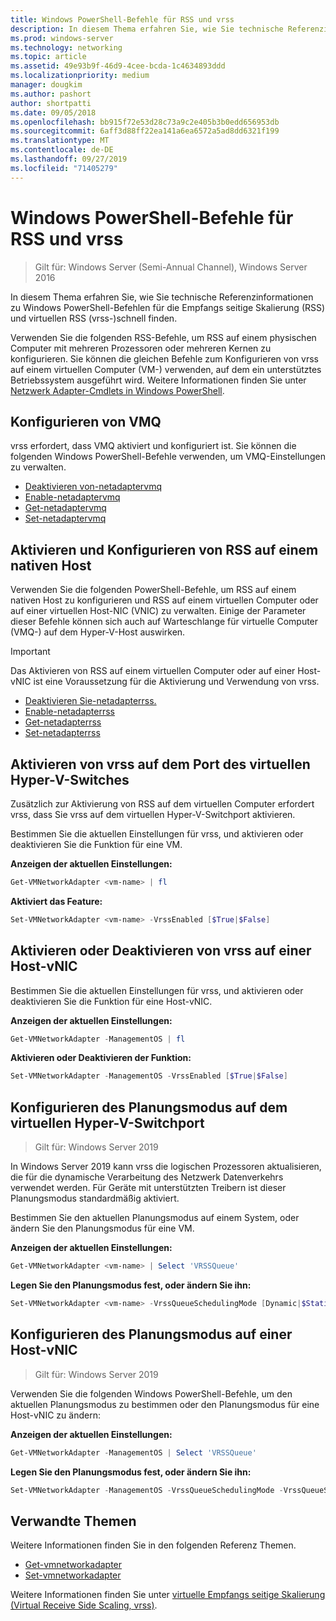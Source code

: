 ```yaml
---
title: Windows PowerShell-Befehle für RSS und vrss
description: In diesem Thema erfahren Sie, wie Sie technische Referenzinformationen zu Windows PowerShell-Befehlen für die Empfangs seitige Skalierung (Receive Side Scaling, RSS) und Virtual RSS (vrss) schnell finden.
ms.prod: windows-server
ms.technology: networking
ms.topic: article
ms.assetid: 49e93b9f-46d9-4cee-bcda-1c4634893ddd
ms.localizationpriority: medium
manager: dougkim
ms.author: pashort
author: shortpatti
ms.date: 09/05/2018
ms.openlocfilehash: bb915f72e53d28c73a9c2e405b3b0edd656953db
ms.sourcegitcommit: 6aff3d88ff22ea141a6ea6572a5ad8dd6321f199
ms.translationtype: MT
ms.contentlocale: de-DE
ms.lasthandoff: 09/27/2019
ms.locfileid: "71405279"
---
```

# <a name="windows-powershell-commands-for-rss-and-vrss"></a>Windows PowerShell-Befehle für RSS und vrss

>Gilt für: Windows Server (Semi-Annual Channel), Windows Server 2016

In diesem Thema erfahren Sie, wie Sie technische Referenzinformationen zu Windows PowerShell-Befehlen für die Empfangs seitige Skalierung \(RSS\) und virtuellen RSS \(vrss-\)schnell finden.

Verwenden Sie die folgenden RSS-Befehle, um RSS auf einem physischen Computer mit mehreren Prozessoren oder mehreren Kernen zu konfigurieren. Sie können die gleichen Befehle zum Konfigurieren von vrss auf einem virtuellen Computer \(VM-\) verwenden, auf dem ein unterstütztes Betriebssystem ausgeführt wird. Weitere Informationen finden Sie unter [Netzwerk Adapter-Cmdlets in Windows PowerShell](https://docs.microsoft.com/powershell/module/netadapter/?view=win10-ps).

## <a name="configure-vmq"></a>Konfigurieren von VMQ

vrss erfordert, dass VMQ aktiviert und konfiguriert ist. Sie können die folgenden Windows PowerShell-Befehle verwenden, um VMQ-Einstellungen zu verwalten.

- [Deaktivieren von-netadaptervmq](https://docs.microsoft.com/powershell/module/netadapter/disable-netadaptervmq?view=win10-ps)
- [Enable-netadaptervmq](https://docs.microsoft.com/powershell/module/netadapter/enable-netadaptervmq?view=win10-ps)
- [Get-netadaptervmq](https://docs.microsoft.com/powershell/module/netadapter/get-netadaptervmq?view=win10-ps)
- [Set-netadaptervmq](https://docs.microsoft.com/powershell/module/netadapter/set-netadaptervmq?view=win10-ps)

## <a name="enable-and-configure-rss-on-a-native-host"></a>Aktivieren und Konfigurieren von RSS auf einem nativen Host

Verwenden Sie die folgenden PowerShell-Befehle, um RSS auf einem nativen Host zu konfigurieren und RSS auf einem virtuellen Computer oder auf einer virtuellen Host-NIC (VNIC) zu verwalten. Einige der Parameter dieser Befehle können sich auch auf Warteschlange für virtuelle Computer \(VMQ-\) auf dem Hyper-V-Host auswirken.  

>[!IMPORTANT]
>Das Aktivieren von RSS auf einem virtuellen Computer oder auf einer Host-vNIC ist eine Voraussetzung für die Aktivierung und Verwendung von vrss.

- [Deaktivieren Sie-netadapterrss.](https://docs.microsoft.com/powershell/module/netadapter/disable-netadapterrss?view=win10-ps)
- [Enable-netadapterrss](https://docs.microsoft.com/powershell/module/netadapter/enable-netadapterrss?view=win10-ps)
- [Get-netadapterrss](https://docs.microsoft.com/powershell/module/netadapter/get-netadapterrss?view=win10-ps)
- [Set-netadapterrss](https://docs.microsoft.com/powershell/module/netadapter/Set-NetAdapterRss?view=win10-ps)

## <a name="enable-vrss-on-the-hyper-v-virtual-switch-port"></a>Aktivieren von vrss auf dem Port des virtuellen Hyper\-V-Switches

Zusätzlich zur Aktivierung von RSS auf dem virtuellen Computer erfordert vrss, dass Sie vrss auf dem virtuellen Hyper\-V-Switchport aktivieren. 

Bestimmen Sie die aktuellen Einstellungen für vrss, und aktivieren oder deaktivieren Sie die Funktion für eine VM.

   **Anzeigen der aktuellen Einstellungen:** 

   ```PowerShell
   Get-VMNetworkAdapter <vm-name> | fl
   ```

   **Aktiviert das Feature:**
   
   ```PowerShell
   Set-VMNetworkAdapter <vm-name> -VrssEnabled [$True|$False]
   ```

## <a name="enable-or-disable-vrss-on-a-host-vnic"></a>Aktivieren oder Deaktivieren von vrss auf einer Host-vNIC

Bestimmen Sie die aktuellen Einstellungen für vrss, und aktivieren oder deaktivieren Sie die Funktion für eine Host-vNIC.

   **Anzeigen der aktuellen Einstellungen:** 

   ```PowerShell
   Get-VMNetworkAdapter -ManagementOS | fl
   ```

   **Aktivieren oder Deaktivieren der Funktion:** 

   ```PowerShell
   Set-VMNetworkAdapter -ManagementOS -VrssEnabled [$True|$False]
   ```

## <a name="configure-the-scheduling-mode-on-the-hyper-v-virtual-switch-port"></a>Konfigurieren des Planungsmodus auf dem virtuellen Hyper-V-Switchport 
>Gilt für: Windows Server 2019

In Windows Server 2019 kann vrss die logischen Prozessoren aktualisieren, die für die dynamische Verarbeitung des Netzwerk Datenverkehrs verwendet werden.  Für Geräte mit unterstützten Treibern ist dieser Planungsmodus standardmäßig aktiviert. 

Bestimmen Sie den aktuellen Planungsmodus auf einem System, oder ändern Sie den Planungsmodus für eine VM.

   **Anzeigen der aktuellen Einstellungen:** 

   ```PowerShell
   Get-VMNetworkAdapter <vm-name> | Select 'VRSSQueue'
   ```

   **Legen Sie den Planungsmodus fest, oder ändern Sie ihn:**

   ```PowerShell
   Set-VMNetworkAdapter <vm-name> -VrssQueueSchedulingMode [Dynamic|$StaticVrss|StaticVMQ]
   ```

## <a name="configure-the-scheduling-mode-on-a-host-vnic"></a>Konfigurieren des Planungsmodus auf einer Host-vNIC
>Gilt für: Windows Server 2019

Verwenden Sie die folgenden Windows PowerShell-Befehle, um den aktuellen Planungsmodus zu bestimmen oder den Planungsmodus für eine Host-vNIC zu ändern:

   **Anzeigen der aktuellen Einstellungen:** 

   ```PowerShell
   Get-VMNetworkAdapter -ManagementOS | Select 'VRSSQueue'
   ```

   **Legen Sie den Planungsmodus fest, oder ändern Sie ihn:** 

   ```PowerShell
   Set-VMNetworkAdapter -ManagementOS -VrssQueueSchedulingMode -VrssQueueSchedulingMode [Dynamic|$StaticVrss|StaticVMQ]
   ```


## <a name="related-topics"></a>Verwandte Themen 
Weitere Informationen finden Sie in den folgenden Referenz Themen.

- [Get-vmnetworkadapter](https://technet.microsoft.com/itpro/powershell/windows/hyper-v/get-vmnetworkadapter)
- [Set-vmnetworkadapter](https://technet.microsoft.com/itpro/powershell/windows/hyper-v/set-vmnetworkadapter)

Weitere Informationen finden Sie unter [virtuelle Empfangs seitige Skalierung (Virtual Receive Side Scaling, vrss)](vrss-top.md).
